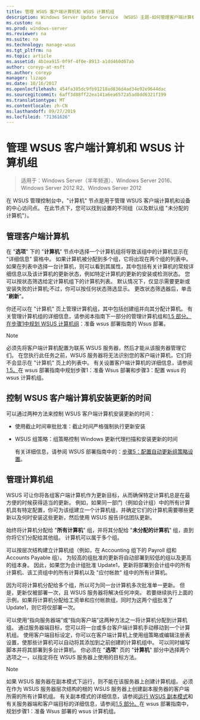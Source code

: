 ```yaml
---
title: 管理 WSUS 客户端计算机和 WSUS 计算机组
description: Windows Server Update Service （WSUS）主题-如何管理客户端计算机和组
ms.custom: na
ms.prod: windows-server
ms.reviewer: na
ms.suite: na
ms.technology: manage-wsus
ms.tgt_pltfrm: na
ms.topic: article
ms.assetid: 4b1ea915-0f9f-4f0e-8913-a1dd460d07ab
author: coreyp-at-msft
ms.author: coreyp
manager: lizapo
ms.date: 10/16/2017
ms.openlocfilehash: 454fa385dc9fb91218ad836d4ad34e92e9644dac
ms.sourcegitcommit: 6aff3d88ff22ea141a6ea6572a5ad8dd6321f199
ms.translationtype: MT
ms.contentlocale: zh-CN
ms.lasthandoff: 09/27/2019
ms.locfileid: "71361626"
---
```

# <a name="managing-wsus-client-computers-and-wsus-computer-groups"></a>管理 WSUS 客户端计算机和 WSUS 计算机组

>适用于：Windows Server（半年频道）、Windows Server 2016、Windows Server 2012 R2、Windows Server 2012

在 WSUS 管理控制台中，"计算机" 节点是用于管理 WSUS 客户端计算机和设备的中心访问点。 在此节点下，您可以找到设置的不同组（以及默认组 "未分配的计算机"）。

## <a name="managing-client-computers"></a>管理客户端计算机
在 "**选项**" 下的 "**计算机**" 节点中选择一个计算机组将导致该组中的计算机显示在 "详细信息" 窗格中。 如果计算机被分配到多个组，它将出现在两个组的列表中。 如果在列表中选择一台计算机，则可以看到其属性，其中包括有关计算机的常规详细信息以及该计算机的更新状态，例如特定计算机的更新的安装或检测状态。 您可以按状态筛选给定计算机组下的计算机列表。 默认情况下，仅显示需要更新或安装失败的计算机;不过，你可以按任何状态筛选显示。 更改状态筛选器后，单击 "**刷新**"。

你还可以在 "计算机" 页上管理计算机组，其中包括创建组并向其分配计算机。 有关管理计算机组的详细信息，请参阅本指南下一部分的管理计算机组和[1.5 部分。在步骤1中规划 WSUS 计算机组](../plan/plan-your-wsus-deployment.md#15-plan-wsus-computer-groups)：准备 wsus 部署指南的 Wsus 部署。

> [!NOTE]
> 必须先将客户端计算机配置为联系 WSUS 服务器，然后才能从该服务器管理它们。 在您执行此任务之前，WSUS 服务器将无法识别您的客户端计算机，它们将不会显示在 "计算机" 页上的列表中。 有关设置客户端计算机的详细信息，请参阅[1.5。](../plan/plan-your-wsus-deployment.md#15-plan-wsus-computer-groups)在 wsus 部署指南中规划步骤1：准备 Wsus 部署和步骤3：配置 wsus 的 wsus 计算机组。

## <a name="controlling-when-wsus-client-computers-install-updates"></a>控制 WSUS 客户端计算机安装更新的时间
可以通过两种方法来控制 WSUS 客户端计算机安装更新的时间：

-   使用截止时间审批批准：截止时间严格强制执行更新安装

-   WSUS 组策略：组策略控制 Windows 更新代理扫描和安装更新的时间

    有关详细信息，请参阅 WSUS 部署指南中的：[步骤5：配置自动更新组策略设置](../deploy/4-configure-group-policy-settings-for-automatic-updates.md)。

## <a name="managing-computer-groups"></a>管理计算机组
WSUS 可让你将各组客户端计算机作为更新目标，从而确保特定计算机总是在最方便的时候获得适当的更新。 例如，如果同一部门（例如会计组）中的所有计算机具有特定配置，你可为该组建立一个计算机组，并确定它们的计算机需要哪些更新以及何时安装这些更新，然后使用 WSUS 报告评估团队更新。

始终将计算机分配给 "**所有计算机**" 组，并将其分配给 "**未分配的计算机**" 组，直到你将它们分配给其他组。 计算机可以属于多个组。

可以按层次结构建立计算机组（例如，在 Accounting 组下的 Payroll 组和 Accounts Payable 组）。 为较高的组批准的更新将自动部署到较低的组以及更高的组本身。 因此，如果您为会计组批准 Update1，更新将部署到会计组中的所有计算机、该工资组中的所有计算机以及 "应付帐款" 组中的所有计算机。

因为可将计算机分配给多个组，所以可为同一台计算机多次批准单一更新。 但是，更新仅被部署一次，且 WSUS 服务器将解决任何冲突。 若要继续执行上面的示例，如果将计算机分配给工资单和应付帐款组，同时为这两个组批准了 Update1，则它将仅部署一次。

可以使用“指向服务器端”或“指向客户端”这两种方法之一将计算机分配到计算机组。 通过服务器端目标，您可以将一台或多台客户端计算机手动移动到一个计算机组。 使用客户端目标设定，你可以在客户端计算机上使用组策略或编辑注册表设置，使那些计算机可以自动将其添加到之前创建的计算机组中。 可以同时编写脚本并将其部署到多台计算机。 你必须在 "**选项**" 页的 "**计算机**" 部分中选择两个选项之一，以指定将在 WSUS 服务器上使用的目标方法。

> [!NOTE]
> 如果 WSUS 服务器在副本模式下运行，则不能在该服务器上创建计算机组。 必须在作为 WSUS 服务器层次结构的根的 WSUS 服务器上创建副本服务器的客户端所需的所有计算机组。 有关副本模式的详细信息，请参阅[运行 WSUS 副本模式](running-wsus-replica-mode.md)和有关服务器端和客户端目标的详细信息，请参阅[1.5 部分。](../plan/plan-your-wsus-deployment.md#15-plan-wsus-computer-groups)在 wsus 部署指南中，规划步骤1：准备 Wsus 部署的 wsus 计算机组。


